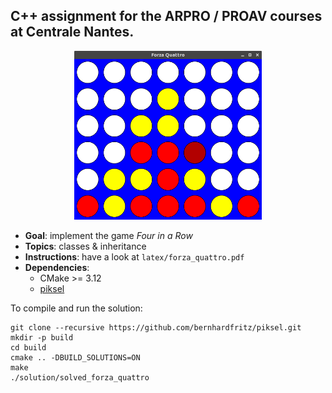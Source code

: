 ## C++ assignment for the ARPRO / PROAV courses at Centrale Nantes.

<p align="center">
  <a><img alt="f4" src="./latex/f4.png" width="300"></a>
</p>

- **Goal**: implement the game *Four in a Row*
- **Topics**: classes & inheritance
- **Instructions**: have a look at `latex/forza_quattro.pdf`
- **Dependencies**:
  - CMake >= 3.12
  - [piksel](https://github.com/bernhardfritz/piksel)

To compile and run the solution:

```
git clone --recursive https://github.com/bernhardfritz/piksel.git
mkdir -p build
cd build
cmake .. -DBUILD_SOLUTIONS=ON
make
./solution/solved_forza_quattro
```
